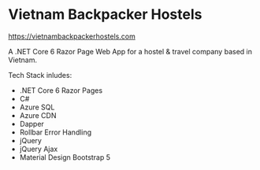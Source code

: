 # Vietnam Backpacker Hostels

https://vietnambackpackerhostels.com

A .NET Core 6 Razor Page Web App for a hostel & travel company based in Vietnam.

Tech Stack inludes:

* .NET Core 6 Razor Pages
* C#
* Azure SQL
* Azure CDN
* Dapper
* Rollbar Error Handling
* jQuery
* jQuery Ajax
* Material Design Bootstrap 5

